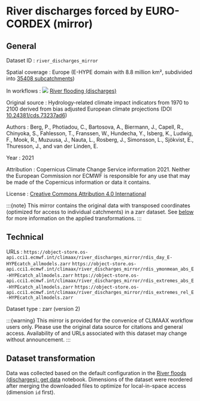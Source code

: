 # River discharges forced by EURO-CORDEX (mirror)


## General

Dataset ID
: `river_discharges_mirror`

Spatial coverage
: Europe (E-HYPE domain with 8.8 million km², subdivided into [35408 subcatchments](https://zenodo.org/records/581451))

In workflows
: <img src="../../images/icon_s/icon_s_floods.png" class="hazard-icon"> [River flooding (discharges)](../../notebooks/workflows/FLOODS/04_River_discharge_analysis/workflow_description_river_discharges)

Original source
: Hydrology-related climate impact indicators from 1970 to 2100 derived from bias adjusted European climate projections (DOI [10.24381/cds.73237ad6](https://doi.org/10.24381/cds.73237ad6))

Authors
: Berg, P., Photiadou, C., Bartosova, A., Biermann, J., Capell, R., Chinyoka, S., Fahlesson, T., Franssen, W., Hundecha, Y., Isberg, K., Ludwig, F., Mook, R., Muzuusa, J., Nauta, L., Rosberg, J., Simonsson, L., Sjökvist, E., Thuresson, J., and van der Linden, E.

Year
: 2021

Attribution
: Copernicus Climate Change Service information 2021. Neither the European Commission nor ECMWF is responsible for any use that may be made of the Copernicus information or data it contains.

License
: [Creative Commons Attribution 4.0 International](https://creativecommons.org/licenses/by/4.0/)

:::{note}
This mirror contains the original data with transposed coordinates (optimized for access to individual catchments) in a zarr dataset.
See [below](#dataset-transformation) for more information on the applied transformations.
:::



## Technical

URLs
: `https://object-store.os-api.cci1.ecmwf.int/climaax/river_discharges_mirror/rdis_day_E-HYPEcatch_allmodels.zarr`
  `https://object-store.os-api.cci1.ecmwf.int/climaax/river_discharges_mirror/rdis_ymonmean_abs_E-HYPEcatch_allmodels.zarr`
  `https://object-store.os-api.cci1.ecmwf.int/climaax/river_discharges_mirror/rdis_extremes_abs_E-HYPEcatch_allmodels.zarr`
  `https://object-store.os-api.cci1.ecmwf.int/climaax/river_discharges_mirror/rdis_extremes_rel_E-HYPEcatch_allmodels.zarr`

Dataset type
: zarr (version 2)

:::{warning}
This mirror is provided for the convenice of CLIMAAX workflow users only.
Please use the original data source for citations and general access.
Availability of and URLs associated with this dataset may change without announcement.
:::


## Dataset transformation

Data was collected based on the default configuration in the [River floods (discharges): get data](../../notebooks/workflows/FLOODS/04_River_discharge_analysis/hazard_assessment_get_data) notebook.
Dimensions of the dataset were reordered after merging the downloaded files to optimize for local-in-space access (dimension `id` first).
